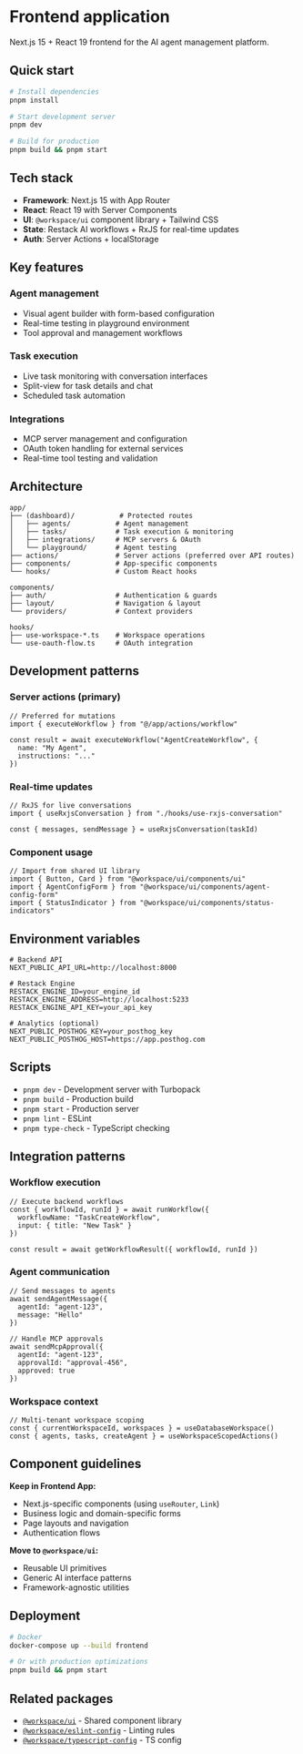 # Frontend application

Next.js 15 + React 19 frontend for the AI agent management platform.

## Quick start

```bash
# Install dependencies
pnpm install

# Start development server
pnpm dev

# Build for production
pnpm build && pnpm start
```

## Tech stack

- **Framework**: Next.js 15 with App Router
- **React**: React 19 with Server Components
- **UI**: `@workspace/ui` component library + Tailwind CSS
- **State**: Restack AI workflows + RxJS for real-time updates
- **Auth**: Server Actions + localStorage

## Key features

### Agent management
- Visual agent builder with form-based configuration
- Real-time testing in playground environment
- Tool approval and management workflows

### Task execution
- Live task monitoring with conversation interfaces
- Split-view for task details and chat
- Scheduled task automation

### Integrations
- MCP server management and configuration
- OAuth token handling for external services
- Real-time tool testing and validation

## Architecture

```
app/
├── (dashboard)/           # Protected routes
│   ├── agents/           # Agent management
│   ├── tasks/            # Task execution & monitoring
│   ├── integrations/     # MCP servers & OAuth
│   └── playground/       # Agent testing
├── actions/              # Server actions (preferred over API routes)
├── components/           # App-specific components
└── hooks/                # Custom React hooks

components/
├── auth/                 # Authentication & guards
├── layout/               # Navigation & layout
└── providers/            # Context providers

hooks/
├── use-workspace-*.ts    # Workspace operations
└── use-oauth-flow.ts     # OAuth integration
```

## Development patterns

### Server actions (primary)
```tsx
// Preferred for mutations
import { executeWorkflow } from "@/app/actions/workflow"

const result = await executeWorkflow("AgentCreateWorkflow", {
  name: "My Agent",
  instructions: "..."
})
```

### Real-time updates
```tsx
// RxJS for live conversations
import { useRxjsConversation } from "./hooks/use-rxjs-conversation"

const { messages, sendMessage } = useRxjsConversation(taskId)
```

### Component usage
```tsx
// Import from shared UI library
import { Button, Card } from "@workspace/ui/components/ui"
import { AgentConfigForm } from "@workspace/ui/components/agent-config-form"
import { StatusIndicator } from "@workspace/ui/components/status-indicators"
```

## Environment variables

```env
# Backend API
NEXT_PUBLIC_API_URL=http://localhost:8000

# Restack Engine
RESTACK_ENGINE_ID=your_engine_id
RESTACK_ENGINE_ADDRESS=http://localhost:5233
RESTACK_ENGINE_API_KEY=your_api_key

# Analytics (optional)
NEXT_PUBLIC_POSTHOG_KEY=your_posthog_key
NEXT_PUBLIC_POSTHOG_HOST=https://app.posthog.com
```

## Scripts

- `pnpm dev` - Development server with Turbopack
- `pnpm build` - Production build
- `pnpm start` - Production server
- `pnpm lint` - ESLint
- `pnpm type-check` - TypeScript checking

## Integration patterns

### Workflow execution
```tsx
// Execute backend workflows
const { workflowId, runId } = await runWorkflow({
  workflowName: "TaskCreateWorkflow",
  input: { title: "New Task" }
})

const result = await getWorkflowResult({ workflowId, runId })
```

### Agent communication
```tsx
// Send messages to agents
await sendAgentMessage({
  agentId: "agent-123",
  message: "Hello"
})

// Handle MCP approvals
await sendMcpApproval({
  agentId: "agent-123",
  approvalId: "approval-456",
  approved: true
})
```

### Workspace context
```tsx
// Multi-tenant workspace scoping
const { currentWorkspaceId, workspaces } = useDatabaseWorkspace()
const { agents, tasks, createAgent } = useWorkspaceScopedActions()
```

## Component guidelines

**Keep in Frontend App:**
- Next.js-specific components (using `useRouter`, `Link`)
- Business logic and domain-specific forms
- Page layouts and navigation
- Authentication flows

**Move to `@workspace/ui`:**
- Reusable UI primitives
- Generic AI interface patterns
- Framework-agnostic utilities

## Deployment

```bash
# Docker
docker-compose up --build frontend

# Or with production optimizations
pnpm build && pnpm start
```

## Related packages

- [`@workspace/ui`](../../packages/ui/) - Shared component library
- [`@workspace/eslint-config`](../../packages/eslint-config/) - Linting rules
- [`@workspace/typescript-config`](../../packages/typescript-config/) - TS config